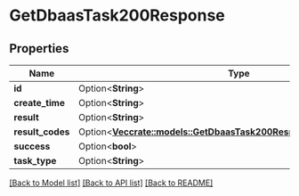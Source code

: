 # GetDbaasTask200Response

## Properties

Name | Type | Description | Notes
------------ | ------------- | ------------- | -------------
**id** | Option<**String**> |  | [optional]
**create_time** | Option<**String**> |  | [optional]
**result** | Option<**String**> |  | [optional]
**result_codes** | Option<[**Vec<crate::models::GetDbaasTask200ResponseResultCodesInner>**](get_dbaas_task_200_response_result_codes_inner.md)> |  | [optional]
**success** | Option<**bool**> |  | [optional]
**task_type** | Option<**String**> |  | [optional]

[[Back to Model list]](../README.md#documentation-for-models) [[Back to API list]](../README.md#documentation-for-api-endpoints) [[Back to README]](../README.md)


